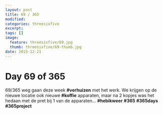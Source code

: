 ```yaml
---
layout: post
title: 69 / 365
modified:
categories: threesixfive
excerpt:
tags: []
image:
  feature: threesixfive/69.jpg
  thumb: threesixfive/69-thumb.jpg
date: 2015-12-21
---
```


# Day 69 of 365

69/365 weg gaan deze week **\#verhuizen** met het werk. We krijgen op de nieuwe locatie ook nieuwe **\#koffie** apparaten, maar na 2 kopjes was het hedaan met de pret bij 1 van de apparaten... **\#hebikweer** **\#365**  **\#365days** **\#365project**
